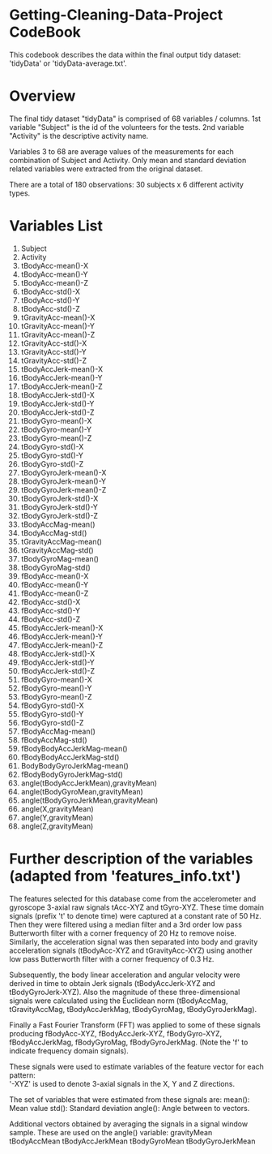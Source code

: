 # Getting-Cleaning-Data-Project CodeBook
This codebook describes the data within the final output tidy dataset: 'tidyData' or 'tidyData-average.txt'. 

# Overview
The final tidy dataset "tidyData" is comprised of 68 variables / columns.
1st variable "Subject" is the id of the volunteers for the tests.
2nd variable "Activity" is the descriptive activity name. 

Variables 3 to 68 are average values of the measurements for each combination of Subject and Activity.
Only mean and standard deviation related variables were extracted from the original dataset.  

There are a total of 180 observations: 30 subjects x 6 different activity types.

# Variables List
1. Subject
2. Activity
3. tBodyAcc-mean()-X
4. tBodyAcc-mean()-Y
5. tBodyAcc-mean()-Z
6. tBodyAcc-std()-X
7. tBodyAcc-std()-Y
8. tBodyAcc-std()-Z
9. tGravityAcc-mean()-X
10. tGravityAcc-mean()-Y
11. tGravityAcc-mean()-Z
12. tGravityAcc-std()-X
13. tGravityAcc-std()-Y
14. tGravityAcc-std()-Z
15. tBodyAccJerk-mean()-X
16. tBodyAccJerk-mean()-Y
17. tBodyAccJerk-mean()-Z
18. tBodyAccJerk-std()-X
19. tBodyAccJerk-std()-Y
20. tBodyAccJerk-std()-Z
21. tBodyGyro-mean()-X
22. tBodyGyro-mean()-Y
23. tBodyGyro-mean()-Z
24. tBodyGyro-std()-X
25. tBodyGyro-std()-Y
26. tBodyGyro-std()-Z
27. tBodyGyroJerk-mean()-X
28. tBodyGyroJerk-mean()-Y
29. tBodyGyroJerk-mean()-Z
30. tBodyGyroJerk-std()-X
31. tBodyGyroJerk-std()-Y
32. tBodyGyroJerk-std()-Z
33. tBodyAccMag-mean()
34. tBodyAccMag-std()
35. tGravityAccMag-mean()
36. tGravityAccMag-std()
37. tBodyGyroMag-mean()
38. tBodyGyroMag-std()
39. fBodyAcc-mean()-X
40. fBodyAcc-mean()-Y
41. fBodyAcc-mean()-Z
42. fBodyAcc-std()-X
43. fBodyAcc-std()-Y
44. fBodyAcc-std()-Z
45. fBodyAccJerk-mean()-X
46. fBodyAccJerk-mean()-Y
47. fBodyAccJerk-mean()-Z
48. fBodyAccJerk-std()-X
49. fBodyAccJerk-std()-Y
50. fBodyAccJerk-std()-Z
51. fBodyGyro-mean()-X
52. fBodyGyro-mean()-Y
53. fBodyGyro-mean()-Z
54. fBodyGyro-std()-X
55. fBodyGyro-std()-Y
56. fBodyGyro-std()-Z
57. fBodyAccMag-mean()
58. fBodyAccMag-std()
59. fBodyBodyAccJerkMag-mean()
60. fBodyBodyAccJerkMag-std()
61. BodyBodyGyroJerkMag-mean()
62. fBodyBodyGyroJerkMag-std()
63. angle(tBodyAccJerkMean),gravityMean)
64. angle(tBodyGyroMean,gravityMean)
65. angle(tBodyGyroJerkMean,gravityMean)
66. angle(X,gravityMean)
67. angle(Y,gravityMean)
68. angle(Z,gravityMean)

# Further description of the variables (adapted from 'features_info.txt')
The features selected for this database come from the accelerometer and gyroscope 3-axial raw signals tAcc-XYZ and tGyro-XYZ. 
These time domain signals (prefix 't' to denote time) were captured at a constant rate of 50 Hz. 
Then they were filtered using a median filter and a 3rd order low pass Butterworth filter with a corner frequency of 20 Hz to remove noise. 
Similarly, the acceleration signal was then separated into body and gravity acceleration signals (tBodyAcc-XYZ and tGravityAcc-XYZ) using another low pass Butterworth filter with a corner frequency of 0.3 Hz. 

Subsequently, the body linear acceleration and angular velocity were derived in time to obtain Jerk signals (tBodyAccJerk-XYZ and tBodyGyroJerk-XYZ). 
Also the magnitude of these three-dimensional signals were calculated using the Euclidean norm (tBodyAccMag, tGravityAccMag, tBodyAccJerkMag, tBodyGyroMag, tBodyGyroJerkMag). 

Finally a Fast Fourier Transform (FFT) was applied to some of these signals producing fBodyAcc-XYZ, fBodyAccJerk-XYZ, fBodyGyro-XYZ, fBodyAccJerkMag, fBodyGyroMag, fBodyGyroJerkMag. 
(Note the 'f' to indicate frequency domain signals). 

These signals were used to estimate variables of the feature vector for each pattern:  
'-XYZ' is used to denote 3-axial signals in the X, Y and Z directions.

The set of variables that were estimated from these signals are:
mean(): Mean value
std(): Standard deviation
angle(): Angle between to vectors.

Additional vectors obtained by averaging the signals in a signal window sample. These are used on the angle() variable:
gravityMean
tBodyAccMean
tBodyAccJerkMean
tBodyGyroMean
tBodyGyroJerkMean
